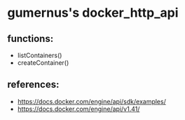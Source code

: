 # gumernus's docker_http_api

## functions:
- listContainers()
- createContainer()

## references: 
- https://docs.docker.com/engine/api/sdk/examples/
- https://docs.docker.com/engine/api/v1.41/
